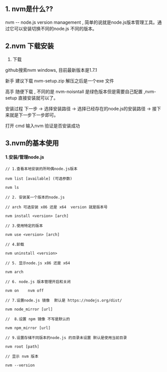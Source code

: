 ## 1. nvm是什么??	

nvm  --  node.js version management , 简单的说就是node.js版本管理工具。通过它可以安装切换不同的node.js 不同的版本。

## 2.nvm 下载安装

1. 下载 

github搜索nvm windows, 目前最新版本是1.7.1 

新手 建议下载 nvm-setup.zip  解压之后是一个exe 文件 

高手 随便下载 , 不同的是 nvm-noisntall 是绿色版本但是需要自己配置 ,nvm-setup  直接安装就可以了。

安装过程  下一步 -> 选择安装路径 -> 选择已经存在的node.js的安装路径 -> 接下来就是下一步下一步即可。

打开 cmd  输入nvm 验证是否安装成功

## 3.nvm的基本使用  

#### 1.安装/管理node.js

```
// 1.查看本地安装的所哟偶node.js版本

nvm list [available] (可选参数)

nvm ls 

// 2. 安装某一个版本的node.js

// arch 可选安装 x86 还是 x64  version 就是版本号

nvm install <version> [arch] 

// 3.使用特定的版本 

nvm use <version> [arch]

// 4.卸载

nvm uninstall <version>

// 5. 显示node.js x86 还是 x64

nvm arch

// 6. node.js 版本管理开启和关闭

nvm on    nvm off

// 7.设置node.js 镜像  默认是 https://nodejs.org/dist/

nvm node_mirror [url]  

//  8.设置 npm 镜像 不写是默认的

nvm npm_mirror [url]

// 9.设置存储不同版本的node.js 的目录未设置 默认是使用当前目录

nvm root [path]

// 显示 nvm 版本 

nvm --version
```
